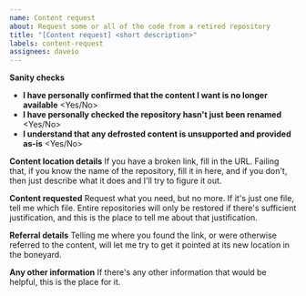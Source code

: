 ```yaml
---
name: Content request
about: Request some or all of the code from a retired repository
title: "[Content request] <short description>"
labels: content-request
assignees: daveio
---
```


**Sanity checks**

- **I have personally confirmed that the content I want is no longer available** <Yes/No>
- **I have personally checked the repository hasn't just been renamed** <Yes/No>
- **I understand that any defrosted content is unsupported and provided as-is** <Yes/No>

**Content location details**
If you have a broken link, fill in the URL. Failing that, if you know the name of the repository, fill it in here, and if you don't, then just describe what it does and I'll try to figure it out.

**Content requested**
Request what you need, but no more. If it's just one file, tell me which file. Entire repositories will only be restored if there's sufficient justification, and this is the place to tell me about that justification.

**Referral details**
Telling me where you found the link, or were otherwise referred to the content, will let me try to get it pointed at its new location in the boneyard.

**Any other information**
If there's any other information that would be helpful, this is the place for it.

